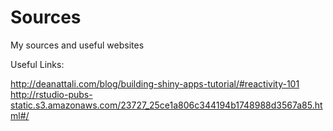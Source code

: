 # Sources
My sources and useful websites

Useful Links:

http://deanattali.com/blog/building-shiny-apps-tutorial/#reactivity-101
http://rstudio-pubs-static.s3.amazonaws.com/23727_25ce1a806c344194b1748988d3567a85.html#/
